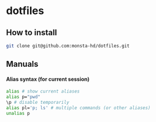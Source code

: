 # dotfiles
## How to install
```bash
git clone git@github.com:monsta-hd/dotfiles.git
```

## Manuals
#### Alias syntax (for current session)
```bash
alias # show current aliases
alias p="pwd"
\p # disable temporarily
alias pl='p; ls' # multiple commands (or other aliases)
unalias p
```
